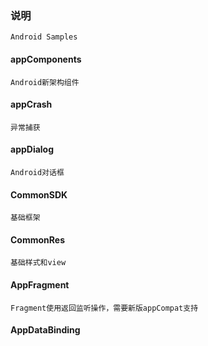 ### 说明
    Android Samples
#### appComponents
    Android新架构组件
#### appCrash
    异常捕获
#### appDialog
    Android对话框
#### CommonSDK
    基础框架
#### CommonRes
    基础样式和view
#### AppFragment
    Fragment使用返回监听操作，需要新版appCompat支持
    
#### AppDataBinding
